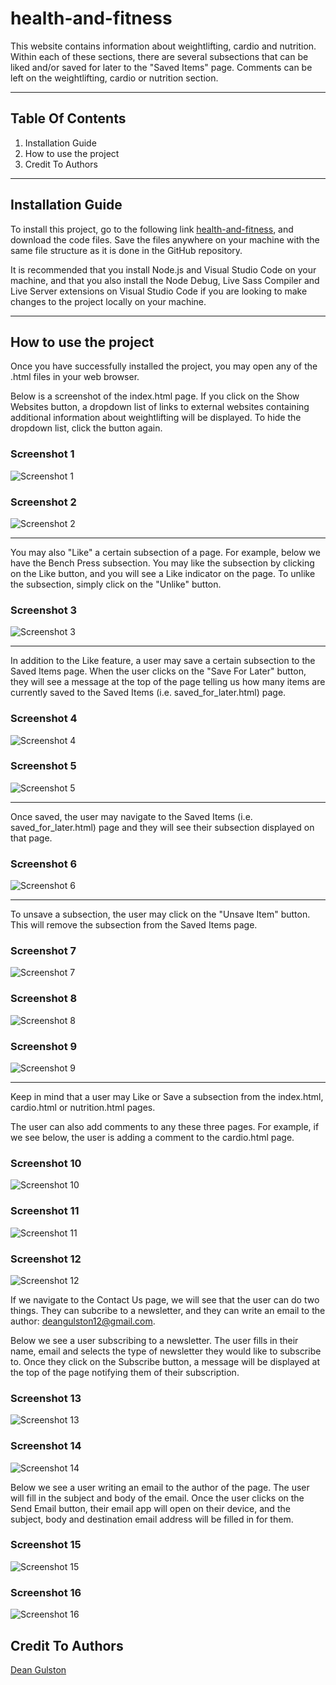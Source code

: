 # health-and-fitness

This website contains information about weightlifting, cardio and nutrition. Within each of these sections, there are several subsections that can be liked and/or saved for later to the "Saved Items" page. Comments can be left on the weightlifting, cardio or nutrition section.

----------------------------------------------------------------------------------------------------------------------------------------

## Table Of Contents

1. Installation Guide
2. How to use the project
3. Credit To Authors

----------------------------------------------------------------------------------------------------------------------------------------

## Installation Guide

To install this project, go to the following link [health-and-fitness](https://github.com/DJGulston/health-and-fitness), and download the code files. Save the files anywhere on your machine with the same file structure as it is done in the GitHub repository.

It is recommended that you install Node.js and Visual Studio Code on your machine, and that you also install the Node Debug, Live Sass Compiler and Live Server extensions on Visual Studio Code if you are looking to make changes to the project locally on your machine.

----------------------------------------------------------------------------------------------------------------------------------------

## How to use the project

Once you have successfully installed the project, you may open any of the .html files in your web browser.

Below is a screenshot of the index.html page. If you click on the Show Websites button, a dropdown list of links to external websites containing additional information about weightlifting will be displayed. To hide the dropdown list, click the button again.

### Screenshot 1

![Screenshot 1](./images/Screenshot%20(293).png)

### Screenshot 2

![Screenshot 2](./images/Screenshot%20(294).png)

----------------------------------------------------------------------------------------------------------------------------------------

You may also "Like" a certain subsection of a page. For example, below we have the Bench Press subsection. You may like the subsection by clicking on the Like button, and you will see a Like indicator on the page. To unlike the subsection, simply click on the "Unlike" button.

### Screenshot 3

![Screenshot 3](./images/Screenshot%20(295).png)

----------------------------------------------------------------------------------------------------------------------------------------

In addition to the Like feature, a user may save a certain subsection to the Saved Items page. When the user clicks on the "Save For Later" button, they will see a message at the top of the page telling us how many items are currently saved to the Saved Items (i.e. saved_for_later.html) page.

### Screenshot 4

![Screenshot 4](./images/Screenshot%20(296).png)

### Screenshot 5

![Screenshot 5](./images/Screenshot%20(297).png)

----------------------------------------------------------------------------------------------------------------------------------------

Once saved, the user may navigate to the Saved Items (i.e. saved_for_later.html) page and they will see their subsection displayed on that page.

### Screenshot 6

![Screenshot 6](./images/Screenshot%20(298).png)

----------------------------------------------------------------------------------------------------------------------------------------

To unsave a subsection, the user may click on the "Unsave Item" button. This will remove the subsection from the Saved Items page.

### Screenshot 7

![Screenshot 7](./images/Screenshot%20(299).png)

### Screenshot 8

![Screenshot 8](./images/Screenshot%20(300).png)

### Screenshot 9

![Screenshot 9](./images/Screenshot%20(301).png)

----------------------------------------------------------------------------------------------------------------------------------------

Keep in mind that a user may Like or Save a subsection from the index.html, cardio.html or nutrition.html pages.

The user can also add comments to any these three pages. For example, if we see below, the user is adding a comment to the cardio.html page.

### Screenshot 10

![Screenshot 10](./images/Screenshot%20(303).png)

### Screenshot 11

![Screenshot 11](./images/Screenshot%20(304).png)

### Screenshot 12

![Screenshot 12](./images/Screenshot%20(305).png)

If we navigate to the Contact Us page, we will see that the user can do two things. They can subcribe to a newsletter, and they can write an email to the author: [deangulston12@gmail.com](mailto:deangulston12@gmail.com).

Below we see a user subscribing to a newsletter. The user fills in their name, email and selects the type of newsletter they would like to subscribe to. Once they click on the Subscribe button, a message will be displayed at the top of the page notifying them of their subscription.

### Screenshot 13

![Screenshot 13](./images/Screenshot%20(308).png)

### Screenshot 14

![Screenshot 14](./images/Screenshot%20(309).png)

Below we see a user writing an email to the author of the page. The user will fill in the subject and body of the email. Once the user clicks on the Send Email button, their email app will open on their device, and the subject, body and destination email address will be filled in for them.

### Screenshot 15

![Screenshot 15](./images/Screenshot%20(310).png)

### Screenshot 16

![Screenshot 16](./images/Screenshot%202022-04-21%20154650.png)

## Credit To Authors

[Dean Gulston](https://github.com/DJGulston)
